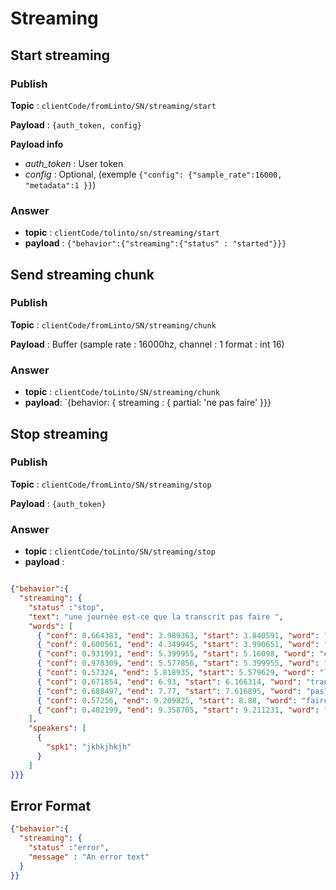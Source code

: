 # Streaming
## Start streaming

### **Publish**
**Topic** : `clientCode/fromLinto/SN/streaming/start`

**Payload** : `{auth_token, config}`

**Payload info**
- *auth_token* : User token
- *config* : Optional,
(exemple `{"config": {"sample_rate":16000, "metadata":1 }}`)

### **Answer**
- **topic** : `clientCode/tolinto/sn/streaming/start`
- **payload** : `{"behavior":{"streaming":{"status" : "started"}}}`

## Send streaming chunk
### **Publish**

**Topic** : `clientCode/fromLinto/SN/streaming/chunk`

**Payload** : Buffer (sample rate : 16000hz, channel : 1 format : int 16)

### **Answer**
- **topic** : `clientCode/toLinto/SN/streaming/chunk`
- **payload**: `{behavior: { streaming : { partial: 'ne pas faire' }}}

## Stop streaming
### **Publish**

**Topic** : `clientCode/fromLinto/SN/streaming/stop`

**Payload** : `{auth_token}`

### **Answer**
- **topic** : `clientCode/toLinto/SN/streaming/stop`
- **payload** : 
```json

{"behavior":{
  "streaming": {
    "status" :"stop",  
    "text": "une journée est-ce que la transcrit pas faire ",
    "words": [
      { "conf": 0.664383, "end": 3.989363, "start": 3.840591, "word": "une" },
      { "conf": 0.600561, "end": 4.349945, "start": 3.990651, "word": "journée" },
      { "conf": 0.931991, "end": 5.399955, "start": 5.16098, "word": "est-ce" },
      { "conf": 0.978309, "end": 5.577856, "start": 5.399955, "word": "que" },
      { "conf": 0.57324, "end": 5.818935, "start": 5.579629, "word": "la" },
      { "conf": 0.671854, "end": 6.93, "start": 6.166314, "word": "transcrit" },
      { "conf": 0.688497, "end": 7.77, "start": 7.616895, "word": "pas" },
      { "conf": 0.57256, "end": 9.209825, "start": 8.88, "word": "faire" },
      { "conf": 0.402199, "end": 9.358705, "start": 9.211231, "word": "ma" },
    ],
    "speakers": [
      {
        "spk1": "jkhkjhkjh"
      }
    ]
}}}
```


## Error Format

```json
{"behavior":{
  "streaming": {
    "status" :"error",
    "message" : "An error text"
  }
}}  
```
